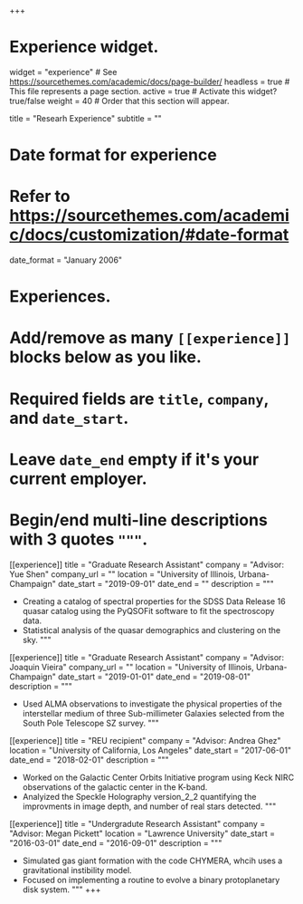 +++
# Experience widget.
widget = "experience"  # See https://sourcethemes.com/academic/docs/page-builder/
headless = true  # This file represents a page section.
active = true  # Activate this widget? true/false
weight = 40  # Order that this section will appear.

title = "Researh Experience"
subtitle = ""

# Date format for experience
#   Refer to https://sourcethemes.com/academic/docs/customization/#date-format
date_format = "January 2006"

# Experiences.
#   Add/remove as many `[[experience]]` blocks below as you like.
#   Required fields are `title`, `company`, and `date_start`.
#   Leave `date_end` empty if it's your current employer.
#   Begin/end multi-line descriptions with 3 quotes `"""`.
[[experience]]
  title = "Graduate Research Assistant"
  company = "Advisor: Yue Shen"
  company_url = ""
  location = "University of Illinois, Urbana-Champaign"
  date_start = "2019-09-01"
  date_end = ""
  description = """
  * Creating a catalog of spectral properties for the SDSS Data Release 16 quasar catalog using the PyQSOFit software to fit the spectroscopy data.
  * Statistical analysis of the quasar demographics and clustering on the sky.
  """

[[experience]]
  title = "Graduate Research Assistant"
  company = "Advisor: Joaquin Vieira"
  company_url = ""
  location = "University of Illinois, Urbana-Champaign"
  date_start = "2019-01-01"
  date_end = "2019-08-01"
  description = """
  * Used ALMA observations to investigate the physical properties of the interstellar medium of three Sub-millimeter Galaxies selected from the South Pole Telescope SZ survey.
  """

[[experience]]
  title = "REU recipient"
  company = "Advisor: Andrea Ghez"
  location = "University of California, Los Angeles"
  date_start = "2017-06-01"
  date_end = "2018-02-01"
  description = """
  * Worked on the Galactic Center Orbits Initiative program using Keck NIRC observations of the galactic center in the K-band.
  * Analyized the Speckle Holography version_2_2 quantifying the improvments in image depth, and number of real stars detected.
  """

[[experience]]
  title = "Undergradute Research Assistant"
  company = "Advisor: Megan Pickett"
  location = "Lawrence University"
  date_start = "2016-03-01"
  date_end = "2016-09-01"
  description = """
  * Simulated gas giant formation with the code CHYMERA, whcih uses a gravitational instibility model.
  * Focused on implementing a routine to evolve a binary protoplanetary disk system.
  """
+++
